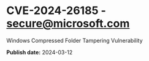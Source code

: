 # CVE-2024-26185 - secure@microsoft.com

Windows Compressed Folder Tampering Vulnerability

**Publish date:** 2024-03-12
